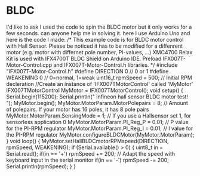 # BLDC
I'd like to ask  I used the code to spin the BLDC motor but it only works for a few seconds. can anyone help me in solving it. here I use Arduino Uno and here is the code I made:   /*  This example code is for BLDC motor control with Hall Sensor.  Please be noticed it has to be modified for a diffenrent motor (e.g. motor with differnet pole number, PI-values, ...)  XMC4700 Relax Kit is used with IFX4700T BLDC Shield on Arduino IDE.  Preload IFX007T-Motor-Control.cpp and IFX007T-Motor-Control.h libraries. */  #include "IFX007T-Motor-Control.h"  #define DIRECTION  0           // 0 or 1 #define WEAKENING  0           // 0=normal, 1=weak  uint16_t rpmSpeed = 500;      //  Initial RPM decleration  //Create an instance of 'IFX007TMotorControl' called 'MyMotor' IFX007TMotorControl MyMotor = IFX007TMotorControl();  void setup() {   Serial.begin(115200);   Serial.println(" Infineon hall sensor BLDC motor test! ");    MyMotor.begin();     MyMotor.MotorParam.MotorPolepairs = 8;        // Amount of polepairs. If your motor has 16 poles, it has 8 pole pairs   MyMotor.MotorParam.SensingMode = 1;           // If you use a Hallsensor set 1, for sensorless application 0   MyMotor.MotorParam.PI_Reg_P = 0.01;           // P value for the PI-RPM regulator   MyMotor.MotorParam.PI_Reg_I = 0.01;           // I value for the PI-RPM regulator      MyMotor.configureBLDCMotor(MyMotor.MotorParam); }  void loop() {   MyMotor.setHallBLDCmotorRPMspeed(DIRECTION, rpmSpeed, WEAKENING);    if (Serial.available() > 0)   {     uint8_t in = Serial.read();     if(in == '+') rpmSpeed += 200;           // Adapt the speed with keyboard input in the serial monitor     if(in == '-') rpmSpeed -= 200;     Serial.println(rpmSpeed);   }    }
